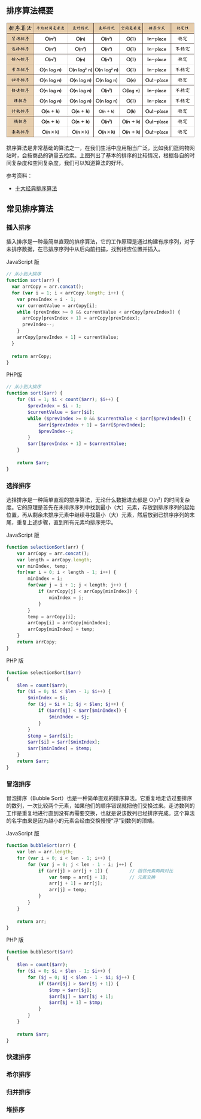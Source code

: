 ## 排序算法概要
![排序算法](../../images/sort.png)

排序算法是非常基础的算法之一，在我们生活中应用相当广泛，比如我们逛购物网站时，会按商品的销量去检索。上图列出了基本的排序的比较情况，根据各自的时间复杂度和空间复杂度，我们可以知道算法的好坏。

参考资料：
- [十大经典排序算法](https://github.com/hustcc/JS-Sorting-Algorithm)

## 常见排序算法

### 插入排序
插入排序是一种最简单直观的排序算法，它的工作原理是通过构建有序序列，对于未排序数据，在已排序序列中从后向前扫描，找到相应位置并插入。

JavaScript 版
```js
// 从小到大排序
function sort(arr) {
  var arrCopy = arr.concat();
  for (var i = 1; i < arrCopy.length; i++) {
    var prevIndex = i - 1;
    var currentValue = arrCopy[i];
    while (prevIndex >= 0 && currentValue < arrCopy[prevIndex]) {
      arrCopy[prevIndex + 1] = arrCopy[prevIndex];
      prevIndex--;
    }
    arrCopy[prevIndex + 1] = currentValue;
  }

  return arrCopy;
}
```

PHP版
```php
// 从小到大排序
function sort($arr) {
    for ($i = 1; $i < count($arr); $i++) {
        $prevIndex = $i - 1;
        $currentValue = $arr[$i];
        while ($prevIndex >= 0 && $currentValue < $arr[$prevIndex]) {
            $arr[$prevIndex + 1] = $arr[$prevIndex];
            $prevIndex--;
        }
        $arr[$prevIndex + 1] = $currentValue;
    }

    return $arr;
}
```

### 选择排序
选择排序是一种简单直观的排序算法，无论什么数据进去都是 O(n²) 的时间复杂度。它的原理是首先在未排序序列中找到最小（大）元素，存放到排序序列的起始位置，再从剩余未排序元素中继续寻找最小（大）元素，然后放到已排序序列的末尾，重复上述步骤，直到所有元素均排序完毕。

JavaScript 版
```js
function selectionSort(arr) {
    var arrCopy = arr.concat();
    var length = arrCopy.length;
    var minIndex, temp;
    for(var i = 0; i < length - 1; i++) {
        minIndex = i;
        for(var j = i + 1; j < length; j++) {
            if (arrCopy[j] < arrCopy[minIndex]) {
                minIndex = j;
            }
        }
        temp = arrCopy[i];
        arrCopy[i] = arrCopy[minIndex];
        arrCopy[minIndex] = temp;
    }
    return arrCopy;
}
```

PHP 版
```php
function selectionSort($arr)
{
    $len = count($arr);
    for ($i = 0; $i < $len - 1; $i++) {
        $minIndex = $i;
        for ($j = $i + 1; $j < $len; $j++) {
            if ($arr[$j] < $arr[$minIndex]) {
                $minIndex = $j;
            }
        }
        $temp = $arr[$i];
        $arr[$i] = $arr[$minIndex];
        $arr[$minIndex] = $temp;
    }
    return $arr;
}
```

### 冒泡排序
冒泡排序（Bubble Sort）也是一种简单直观的排序算法。它重复地走访过要排序的数列，一次比较两个元素，如果他们的顺序错误就把他们交换过来。走访数列的工作是重复地进行直到没有再需要交换，也就是说该数列已经排序完成。这个算法的名字由来是因为越小的元素会经由交换慢慢“浮”到数列的顶端。

JavaScript 版
```js
function bubbleSort(arr) {
    var len = arr.length;
    for (var i = 0; i < len - 1; i++) {
        for (var j = 0; j < len - 1 - i; j++) {
            if (arr[j] > arr[j + 1]) {        // 相邻元素两两对比
                var temp = arr[j + 1];        // 元素交换
                arr[j + 1] = arr[j];
                arr[j] = temp;
            }
        }
    }

    return arr;
}
```

PHP 版
```php
function bubbleSort($arr)
{
    $len = count($arr);
    for ($i = 0; $i < $len - 1; $i++) {
        for ($j = 0; $j < $len - 1 - $i; $j++) {
            if ($arr[$j] > $arr[$j + 1]) {
                $tmp = $arr[$j];
                $arr[$j] = $arr[$j + 1];
                $arr[$j + 1] = $tmp;
            }
        }
    }

    return $arr;
}
```

### 快速排序

### 希尔排序

### 归并排序

### 堆排序

